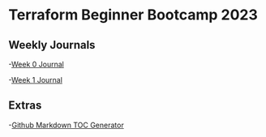 # Terraform Beginner Bootcamp 2023


## Weekly Journals
-[Week 0 Journal](journal/week0.md)

-[Week 1 Journal](journal/week1.md)


## Extras
-[Github Markdown TOC Generator](http://ecotrust-canada.github.io/markdown-toc/)
